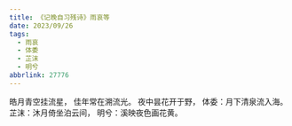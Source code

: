 ```yaml
---
title: 《记晚自习残诗》雨哀等
date: 2023/09/26
tags:
  - 雨哀
  - 体委
  - 芷沫
  - 明兮
abbrlink: 27776
---
```

皓月青空挂流星，
佳年常在溯流光。
夜中昙花开于野，
体委：月下清泉流入海。
芷沫：沐月倚坐泊云间，
明兮：溪映夜色画花黄。
